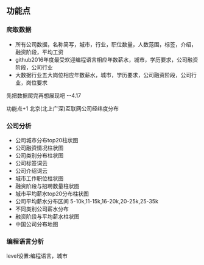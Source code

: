 ## 功能点
### 爬取数据
- 所有公司数据，名称简写，城市，行业，职位数量，人数范围，标签，介绍，融资阶段，平均工资
- github2016年度最受欢迎编程语言相应年数薪水，城市，学历要求，公司融资阶段，公司行业
- 大数据行业五大岗位相应年数薪水，城市，学历要求，公司融资阶段，公司行业，岗位要求

先把数据爬完再想展现吧     --4.17

功能点+1   北京(北上广深)互联网公司经纬度分布
### 公司分析
- 公司城市分布top20柱状图
- 公司融资情况柱状图
- 公司类别分布柱状图
- 公司标签词云
- 公司介绍词云
- 城市工作职位柱状图
- 融资阶段与招聘数量柱状图
- 城市平均薪水top20分布柱状图
- 公司平均薪水分布区间 5-10k,11-15k,16-20k,20-25k,25-35k
- 不同类别公司薪水分布
- 融资阶段与平均薪水柱状图
- 中国公司分布地图

### 编程语言分析
level设置:编程语言，城市